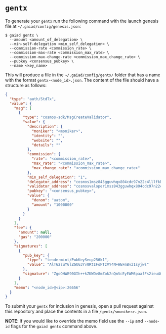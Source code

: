 # `gentx`

To generate your `gentx` run the following command with the launch genesis file at `~/.gaiad/config/genesis.json`:

```
$ gaiad gentx \
  --amount <amount_of_delegation> \
  --min-self-delegation <min_self_delegation> \
  --commission-rate <commission_rate> \
  --commission-max-rate <commission_max_rate> \
  --commission-max-change-rate <commission_max_change_rate> \
  --pubkey <consensus_pubkey> \
  --name <key_name>
```

This will produce a file in the `~/.gaiad/config/gentx/` folder that has a name with the format `gentx-<node_id>.json`. The content of the file should have a structure as follows:

```json
{
  "type": "auth/StdTx",
  "value": {
    "msg": [
      {
        "type": "cosmos-sdk/MsgCreateValidator",
        "value": {
          "description": {
            "moniker": "<moniker>",
            "identity": "",
            "website": "",
            "details": ""
          },
          "commission": {
            "rate": "<commission_rate>",
            "max_rate": "<commission_max_rate>",
            "max_change_rate": "<commission_max_change_rate>"
          },
          "min_self_delegation": "1",
          "delegator_address": "cosmos1msz843gguwhqx804cdc97n22c4lllfkk39qlnc",
          "validator_address": "cosmosvaloper1msz843gguwhqx804cdc97n22c4lllfkk5352lt",
          "pubkey": "<consensus_pubkey>",
          "value": {
            "denom": "uatom",
            "amount": "1000000"
          }
        }
      }
    ],
    "fee": {
      "amount": null,
      "gas": "200000"
    },
    "signatures": [
      {
        "pub_key": {
          "type": "tendermint/PubKeySecp256k1",
          "value": "AlT62zuYGlZGUG3Yv0RtIFoPTzVY4N+WEFmBvz1syjws"
        },
        "signature": "ZgoOHWB90GIh++kZKWDv8mZok2nQnVcEyEWM6paafFs2ieu4GfAwdjnxsx608LD6+i63kRPRFJv8E81bSSL92A=="
      }
    ],
    "memo": "<node_id>@<ip>:26656"
  }
}
```

To submit your `gentx` for inclusion in genesis, open a pull request against this repository and place the contents in a file `/gentx/<moniker>.json`.

____NOTE____: If you would like to override the memo field use the `--ip` and `--node-id` flags for the `gaiad gentx` command above.

